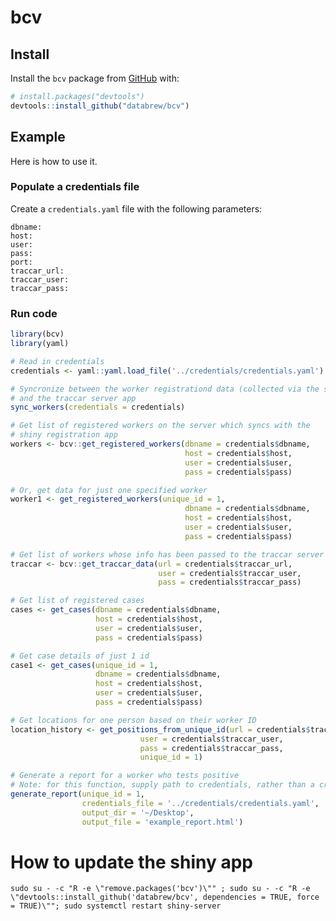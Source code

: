 
<!-- README.md is generated from README.Rmd. Please edit that file -->

# bcv

<!-- badges: start -->

<!-- badges: end -->

## Install

Install the `bcv` package from [GitHub](https://github.com/) with:

``` r
# install.packages("devtools")
devtools::install_github("databrew/bcv")
```

## Example

Here is how to use it.

### Populate a credentials file

Create a `credentials.yaml` file with the following parameters:

    dbname: 
    host: 
    user: 
    pass:
    port: 
    traccar_url: 
    traccar_user: 
    traccar_pass: 

### Run code

``` r
library(bcv)
library(yaml)

# Read in credentials
credentials <- yaml::yaml.load_file('../credentials/credentials.yaml')

# Syncronize between the worker registrationd data (collected via the shiny app)
# and the traccar server app
sync_workers(credentials = credentials)

# Get list of registered workers on the server which syncs with the
# shiny registration app
workers <- bcv::get_registered_workers(dbname = credentials$dbname,
                                       host = credentials$host,
                                       user = credentials$user,
                                       pass = credentials$pass)

# Or, get data for just one specified worker
worker1 <- get_registered_workers(unique_id = 1,
                                       dbname = credentials$dbname,
                                       host = credentials$host,
                                       user = credentials$user,
                                       pass = credentials$pass)

# Get list of workers whose info has been passed to the traccar server
traccar <- bcv::get_traccar_data(url = credentials$traccar_url,
                                 user = credentials$traccar_user,
                                 pass = credentials$traccar_pass)

# Get list of registered cases
cases <- get_cases(dbname = credentials$dbname,
                   host = credentials$host,
                   user = credentials$user,
                   pass = credentials$pass)

# Get case details of just 1 id
case1 <- get_cases(unique_id = 1,
                   dbname = credentials$dbname,
                   host = credentials$host,
                   user = credentials$user,
                   pass = credentials$pass)

# Get locations for one person based on their worker ID
location_history <- get_positions_from_unique_id(url = credentials$traccar_url,
                             user = credentials$traccar_user,
                             pass = credentials$traccar_pass,
                             unique_id = 1)
```

``` r
# Generate a report for a worker who tests positive
# Note: for this function, supply path to credentials, rather than a credentials list
generate_report(unique_id = 1,
                credentials_file = '../credentials/credentials.yaml',
                output_dir = '~/Desktop',
                output_file = 'example_report.html')
```

# How to update the shiny app

    sudo su - -c "R -e \"remove.packages('bcv')\"" ; sudo su - -c "R -e \"devtools::install_github('databrew/bcv', dependencies = TRUE, force = TRUE)\""; sudo systemctl restart shiny-server
